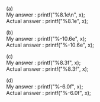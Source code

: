 (a)   
My answer : printf("%8.1e\n", x);   
Actual answer : printf("%8.1e", x);   

(b)   
My answer : printf("%-10.6e", x);   
Actual answer : printf("%-10.6e", x);   

(c)   
My answer : printf("%8.3f", x);   
Actual answer : printf("%8.3f", x);   

(d)   
My answer : printf("%-6.0f", x);   
Actual answer : printf("%-6.0f", x);   
